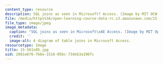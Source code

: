 ```yaml
---
content_type: resource
description: SQL joins as seen in Microsoft? Access. (Image by MIT OCW.)
file: /media/https%3A/open-learning-course-data-rc.s3.amazonaws.com/15-561-information-technology-essentials-spring-2005/2081e6767b6e151605bc73deb3a196fc_15-561s05.jpg
file_type: image/jpeg
image_metadata:
  caption: "SQL joins as seen in Microsoft\xAE Access. (Image by MIT OpenCourseWare.)"
  credit: ''
  image-alt: A diagram of table joins in Microsoft Access.
resourcetype: Image
title: 15-561s05.jpg
uid: 2081e676-7b6e-1516-05bc-73deb3a196fc
---
```

